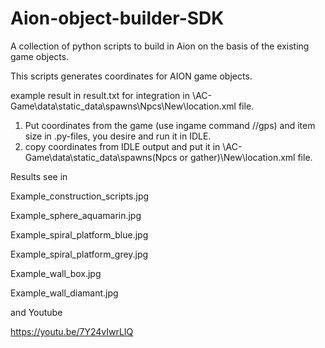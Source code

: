 # Aion-object-builder-SDK
A collection of python scripts to build in Aion on the basis of the existing game objects.

This scripts generates coordinates for AION game objects.

example result in result.txt
<spot h="85" z="119.1266" y="1546.7086" x="1613.4429"/>
for integration in \AC-Game\data\static_data\spawns\Npcs\New\location.xml file.

1. Put coordinates from the game (use ingame command //gps) and item size in .py-files, you desire and run it in IDLE.
2. copy coordinates from IDLE output and put it in \AC-Game\data\static_data\spawns\(Npcs or gather)\New\location.xml file.

Results see in 

Example_construction_scripts.jpg

Example_sphere_aquamarin.jpg

Example_spiral_platform_blue.jpg

Example_spiral_platform_grey.jpg

Example_wall_box.jpg

Example_wall_diamant.jpg

and Youtube

https://youtu.be/7Y24vIwrLIQ
